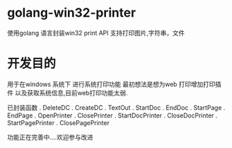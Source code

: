 # golang-win32-printer
使用golang 语言封装win32 print API 支持打印图片,字符串，文件
# 开发目的
用于在windows 系统下 进行系统打印功能
最初想法是想为web 打印增加打印插件 以及获取系统信息,目前web打印功能太弱.

已封装函数
. DeleteDC
. CreateDC
. TextOut
. StartDoc
. EndDoc
. StartPage
. EndPage
. OpenPrinter
. ClosePrinter
. StartDocPrinter
. CloseDocPrinter
. StartPagePrinter
. ClosePagePrinter

功能正在完善中....欢迎参与改进
